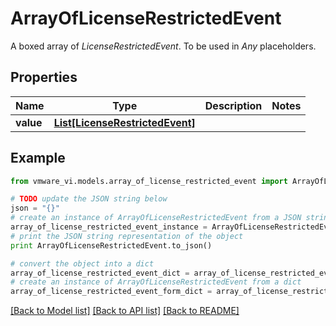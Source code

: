 # ArrayOfLicenseRestrictedEvent

A boxed array of *LicenseRestrictedEvent*. To be used in *Any* placeholders. 

## Properties
Name | Type | Description | Notes
------------ | ------------- | ------------- | -------------
**value** | [**List[LicenseRestrictedEvent]**](LicenseRestrictedEvent.md) |  | 

## Example

```python
from vmware_vi.models.array_of_license_restricted_event import ArrayOfLicenseRestrictedEvent

# TODO update the JSON string below
json = "{}"
# create an instance of ArrayOfLicenseRestrictedEvent from a JSON string
array_of_license_restricted_event_instance = ArrayOfLicenseRestrictedEvent.from_json(json)
# print the JSON string representation of the object
print ArrayOfLicenseRestrictedEvent.to_json()

# convert the object into a dict
array_of_license_restricted_event_dict = array_of_license_restricted_event_instance.to_dict()
# create an instance of ArrayOfLicenseRestrictedEvent from a dict
array_of_license_restricted_event_form_dict = array_of_license_restricted_event.from_dict(array_of_license_restricted_event_dict)
```
[[Back to Model list]](../README.md#documentation-for-models) [[Back to API list]](../README.md#documentation-for-api-endpoints) [[Back to README]](../README.md)


